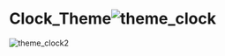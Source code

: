 # Clock_Theme![theme_clock](https://user-images.githubusercontent.com/96513716/191580736-df0502bb-bd92-4177-80f4-77b16e00d4fe.png)
![theme_clock2](https://user-images.githubusercontent.com/96513716/191580764-8069c75c-f9b0-484c-94c0-a8cf425f1f68.png)
